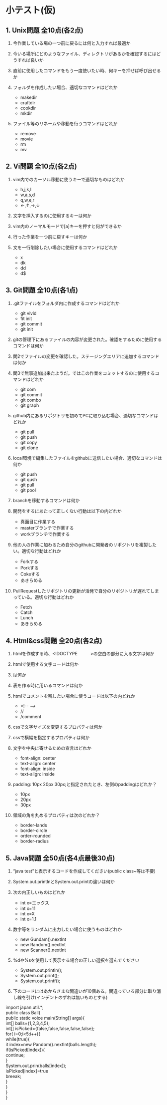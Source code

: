# 小テスト(仮)

## 1. Unix問題 全10点(各2点)

1. 今作業している場の一つ前に戻るには何と入力すれば最適か

2. 今いる場所にどのようなファイル、ディレクトリがあるかを確認するにはどうすれば良いか

3. 直前に使用したコマンドをもう一度使いたい時、何キーを押せば呼び出せるか

4. フォルダを作成したい場合、適切なコマンドはどれか
   - makedir
   - craftdir
   - cookdir
   - mkdir
5. ファイル等のリネームや移動を行うコマンドはどれか
   - remove
   - movie
   - rm
   - mv
## 2. Vi問題 全10点(各2点)

1. vim内でのカーソル移動に使うキーで適切なものはどれか
   - h,j,k,l
   - w,a,s,d
   - q,w,e,r
   - ←,↑,→,↓

2. 文字を挿入するのに使用するキーは何か

3. vim内のノーマルモードで[a]キーを押すと何ができるか

4. 行った作業を一つ前に戻すキーは何か

5. 文を一行削除したい場合に使用するコマンドはどれか
    - x
    - dk
    - dd
    - d$
## 3. Git問題 全10点(各1点)

1. .gitファイルをフォルダ内に作成するコマンドはどれか
   - git vivid
   - fit init
   - git commit
   - git init

2. gitの管理下にあるファイルの内容が変更された。確認をするために使用するコマンドは何か

3. 問2でファイルの変更を確認した。ステージングエリアに追加するコマンドは何か

4. 問3で無事追加出来たようだ。ではこの作業をコミットするのに使用するコマンドはどれか
   - git com
   - git commit
   - git combo
   - git graph

5. github内にあるリポジトリを初めてPCに取り込む場合、適切なコマンドはどれか
   - git pull
   - git push
   - git copy
   - git clone

6. local環境で編集したファイルをgithubに送信したい場合、適切なコマンドは何か
   
   - git push
   - git qush
   - git pull
   - git pool

7. branchを移動するコマンドは何か

8. 開発をするにあたって正しくない行動は以下の内どれか
   - 真面目に作業する
   - masterブランチで作業する
   - workブランチで作業する

9. 他の人の作業に加わるため自分のgithubに開発者のリポジトリを複製したい。適切な行動はどれか
   - Forkする
   - Porkする
   - Cokeする
   - あきらめる

10. PullRequestしたリポジトリの更新が活発で自分のリポジトリが遅れてしまっている。適切な行動はどれか
    - Fetch
    - Catch
    - Lunch
    - あきらめる
 
## 4. Html&css問題 全20点(各2点)

1. htmlを作成する時、&lt;!DOCTYPE　　　&gt;の空白の部分に入る文字は何か

1. htmlで使用する文字コードは何か

1. <p></p>は何か

1. 表を作る時に用いるコマンドは何か

1. htmlでコメントを残したい場合に使うコードは以下の内どれか

   - &lt;!-- --&gt;
   - //
   - /comment

6. cssで文字サイズを変更するプロパティは何か

1. cssで横幅を指定するプロパティは何か

1. 文字を中央に寄せるための宣言はどれか

   - font-align: center
   - text-align: center
   - font-align: inside
   - text-align: inside

9. padding: 10px 20px 30px;と指定されたとき、左側のpaddingはどれか？

   - 10px
   - 20px
   - 30px

10. 領域の角を丸めるプロパティは次のどれか？

    - border-lands
    - border-circle
    - order-rounded
    - border-radius

## 5. Java問題 全50点(各4点最後30点)

1. “java test”と表示するコードを作成してください(public class~等は不要)

1. System.out.printlnとSystem.out.printの違いは何か

1. 次の内正しいものはどれか

   - int x=エックス
   - int x=11
   - int x=X
   - int x=1.1

1. 数字等をランダムに出力したい場合に使うものはどれか

   - new Gundam().nextInt
   - new Random().nextInt
   - new Scanner().nextInt

1. %dや%sを使用して表示する場合の正しい選択を選んでください

   - System.out.println();
   - System.out.print();
   - System.out.printf();

1. 下のコードにはあからさまな間違いが10個ある。間違っている部分に取り消し線を引け(インデントのずれは無いものとする)

import japan.util.*;  
public class Ball{  
	public static voice main(String[] args){  
		int[] balls={1,2,3,4,5};  
		int[] isPicked={false,false,false,false,false};  
		for( i=0;i<5:i++){  
			while(true){  
				it index=new Pandom().nextInt(balls.length);  
				if(isPicked[index]){  
					continue;  
				}  
				System.out.prin(balls[index]);  
				isPicked[index]=true  
				breeak;  
			  }  
		}  
	}  
}
